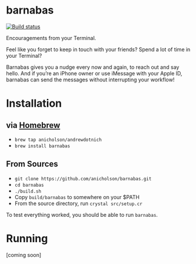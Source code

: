 # barnabas

[![Build status](https://badge.buildkite.com/87926e8bbd2b05172e7f122040d08d09005bdb140c93993d92.svg)](https://buildkite.com/andrewdotnich/barnabas)

Encouragements from your Terminal.

Feel like you forget to keep in touch with your friends?
Spend a lot of time in your Terminal?

Barnabas gives you a nudge every now and again, to reach out and say hello. And if you’re an iPhone owner or use iMessage with your Apple ID, barnabas can send the messages without interrupting your workflow!

# Installation

## via [Homebrew][brew]

- `brew tap anicholson/andrewdotnich`
- `brew install barnabas`

## From Sources

- `git clone https://github.com/anicholson/barnabas.git`
- `cd barnabas`
- `./build.sh`
- Copy `build/barnabas` to somewhere on your $PATH
- From the source directory, run `crystal src/setup.cr`

To test everything worked, you should be able to run `barnabas`.

# Running

[coming soon]

[crystal]: http://crystal-lang.org/
[brew]: http://brew.sh/
